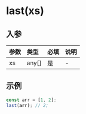 # last(xs)

## 入参

| 参数 | 类型  | 必填 | 说明 |
| :--- | :---- | :--- | :--- |
| xs   | any[] | 是   | -    |

## 示例

```typescript
const arr = [1, 2];
last(arr); // 2;
```

